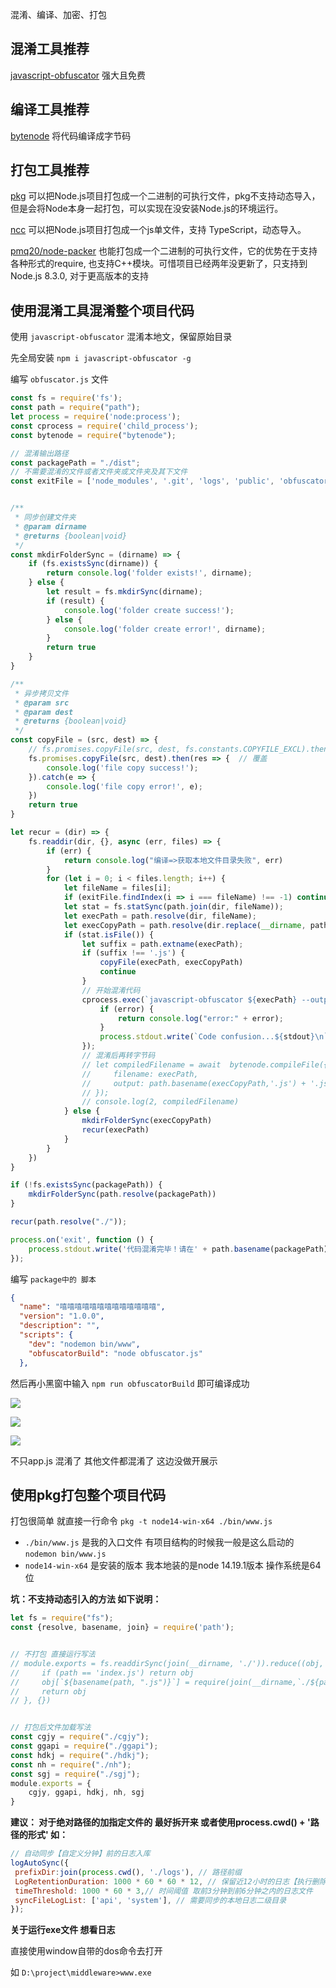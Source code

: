 混淆、编译、加密、打包

## 混淆工具推荐

[javascript-obfuscator](https://github.com/javascript-obfuscator/javascript-obfuscator)  强大且免费

## 编译工具推荐

[bytenode](https://github.com/bytenode/bytenode)  将代码编译成字节码

## 打包工具推荐

[pkg](https://github.com/vercel/pkg)   可以把Node.js项目打包成一个二进制的可执行文件，pkg不支持动态导入，但是会将Node本身一起打包，可以实现在没安装Node.js的环境运行。 

[ncc](https://github.com/vercel/ncc)   可以把Node.js项目打包成一个js单文件，支持 TypeScript，动态导入。 

 [pmq20/node-packer](https://link.juejin.cn/?target=https%3A%2F%2Fgithub.com%2Fpmq20%2Fnode-packer) 也能打包成一个二进制的可执行文件，它的优势在于支持各种形式的require, 也支持C++模块。可惜项目已经两年没更新了，只支持到Node.js 8.3.0, 对于更高版本的支持 

## 使用混淆工具混淆整个项目代码

使用  `javascript-obfuscator` 混淆本地文，保留原始目录

先全局安装 `npm i javascript-obfuscator -g`

编写 `obfuscator.js` 文件

```js
const fs = require('fs');
const path = require("path");
let process = require('node:process');
const cprocess = require('child_process');
const bytenode = require("bytenode");

// 混淆输出路径
const packagePath = "./dist";
// 不需要混淆的文件或者文件夹或文件夹及其下文件
const exitFile = ['node_modules', '.git', 'logs', 'public', 'obfuscator.js', path.basename(packagePath)];


/**
 * 同步创建文件夹
 * @param dirname
 * @returns {boolean|void}
 */
const mkdirFolderSync = (dirname) => {
    if (fs.existsSync(dirname)) {
        return console.log('folder exists!', dirname);
    } else {
        let result = fs.mkdirSync(dirname);
        if (result) {
            console.log('folder create success!');
        } else {
            console.log('folder create error!', dirname);
        }
        return true
    }
}

/**
 * 异步拷贝文件
 * @param src
 * @param dest
 * @returns {boolean|void}
 */
const copyFile = (src, dest) => {
    // fs.promises.copyFile(src, dest, fs.constants.COPYFILE_EXCL).then(res => {
    fs.promises.copyFile(src, dest).then(res => {  // 覆盖
        console.log('file copy success!');
    }).catch(e => {
        console.log('file copy error!', e);
    })
    return true
}

let recur = (dir) => {
    fs.readdir(dir, {}, async (err, files) => {
        if (err) {
            return console.log("编译=>获取本地文件目录失败", err)
        }
        for (let i = 0; i < files.length; i++) {
            let fileName = files[i];
            if (exitFile.findIndex(i => i === fileName) !== -1) continue
            let stat = fs.statSync(path.join(dir, fileName));
            let execPath = path.resolve(dir, fileName);
            let execCopyPath = path.resolve(dir.replace(__dirname, path.join(__dirname, path.basename(packagePath))), fileName);
            if (stat.isFile()) {
                let suffix = path.extname(execPath);
                if (suffix !== '.js') {
                    copyFile(execPath, execCopyPath)
                    continue
                }
                // 开始混淆代码
                cprocess.exec(`javascript-obfuscator ${execPath} --output ${execCopyPath}`, function (error, stdout, stderr) {
                    if (error) {
                        return console.log("error:" + error);
                    }
                    process.stdout.write(`Code confusion...${stdout}\n`);
                });
                // 混淆后再转字节码
                // let compiledFilename = await  bytenode.compileFile({
                //     filename: execPath,
                //     output: path.basename(execCopyPath,'.js') + '.js'
                // });
                // console.log(2, compiledFilename)
            } else {
                mkdirFolderSync(execCopyPath)
                recur(execPath)
            }
        }
    })
}

if (!fs.existsSync(packagePath)) {
    mkdirFolderSync(path.resolve(packagePath))
}

recur(path.resolve("./"));

process.on('exit', function () {
    process.stdout.write('代码混淆完毕！请在' + path.basename(packagePath) + '文件中清点,需要您重新安装下依赖');
});


```

编写 `package中的 脚本` 

```json
{
  "name": "嘻嘻嘻嘻嘻嘻嘻嘻嘻嘻嘻嘻嘻",
  "version": "1.0.0",
  "description": "",
  "scripts": {
    "dev": "nodemon bin/www",
    "obfuscatorBuild": "node obfuscator.js"
  },
```

然后再小黑窗中输入 `npm run obfuscatorBuild` 即可编译成功



![](https://cdnforspeed.oss-cn-beijing.aliyuncs.com/Img/%E4%B8%AA%E4%BA%BA%E7%AC%94%E8%AE%B0%E5%9B%BE%E7%89%87/20220706155421.png)

![](https://cdnforspeed.oss-cn-beijing.aliyuncs.com/Img/%E4%B8%AA%E4%BA%BA%E7%AC%94%E8%AE%B0%E5%9B%BE%E7%89%87/20220706155422.png)

![](https://cdnforspeed.oss-cn-beijing.aliyuncs.com/Img/%E4%B8%AA%E4%BA%BA%E7%AC%94%E8%AE%B0%E5%9B%BE%E7%89%87/20220706155853.png)

不只app.js 混淆了 其他文件都混淆了 这边没做开展示

## 使用pkg打包整个项目代码

打包很简单 就直接一行命令 `pkg -t node14-win-x64 ./bin/www.js`

 - `./bin/www.js` 是我的入口文件  有项目结构的时候我一般是这么启动的  `nodemon bin/www.js`
 - `node14-win-x64` 是安装的版本 我本地装的是node 14.19.1版本 操作系统是64位

**坑：不支持动态引入的方法  如下说明：**

```js
let fs = require("fs");
const {resolve, basename, join} = require('path');


// 不打包 直接运行写法
// module.exports = fs.readdirSync(join(__dirname, './')).reduce((obj, path,index) => {
//     if (path == 'index.js') return obj
//     obj[`${basename(path, ".js")}`] = require(join(__dirname,`./${path}`))
//     return obj
// }, {})


// 打包后文件加载写法
const cgjy = require("./cgjy");
const ggapi = require("./ggapi");
const hdkj = require("./hdkj");
const nh = require("./nh");
const sgj = require("./sgj");
module.exports = {
    cgjy, ggapi, hdkj, nh, sgj
}

```

**建议： 对于绝对路径的加指定文件的 最好拆开来 或者使用process.cwd() + '路径的形式' 如：**

```js
// 自动同步【自定义分钟】前的日志入库
logAutoSync({
 prefixDir:join(process.cwd(), './logs'), // 路径前缀
 LogRetentionDuration: 1000 * 60 * 60 * 12, // 保留近12小时的日志【执行删除会在凌晨2~6点内执行一次】
 timeThreshold: 1000 * 60 * 3,// 时间阈值 取前3分钟到前6分钟之内的日志文件
 syncFileLogList: ['api', 'system'], // 需要同步的本地日志二级目录
});
```

**关于运行exe文件 想看日志**

直接使用window自带的dos命令去打开 

如 `D:\project\middleware>www.exe`

